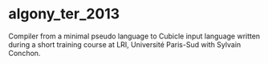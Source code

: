 algony_ter_2013
===============

Compiler from a minimal pseudo language to Cubicle input language written during a short training course at LRI, Université Paris-Sud with Sylvain Conchon.
